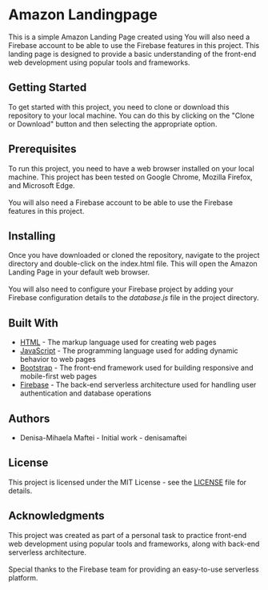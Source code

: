 # Amazon Landingpage
This is a simple Amazon Landing Page created using You will also need a Firebase account to be able to use the Firebase features in this project. This landing page is designed to provide a basic understanding of the front-end web development using popular tools and frameworks.

## Getting Started
To get started with this project, you need to clone or download this repository to your local machine. You can do this by clicking on the "Clone or Download" button and then selecting the appropriate option.

## Prerequisites
To run this project, you need to have a web browser installed on your local machine. This project has been tested on Google Chrome, Mozilla Firefox, and Microsoft Edge.
<br> <br> You will also need a Firebase account to be able to use the Firebase features in this project.

## Installing
Once you have downloaded or cloned the repository, navigate to the project directory and double-click on the index.html file. This will open the Amazon Landing Page in your default web browser.
<br><br>
You will also need to configure your Firebase project by adding your Firebase configuration details to the _database.js_ file in the project directory.

## Built With
* [HTML](https://html.com/) - The markup language used for creating web pages
* [JavaScript](https://developer.mozilla.org/en-US/docs/Web/JavaScript) - The programming language used for adding dynamic behavior to web pages
* [Bootstrap](https://getbootstrap.com/) - The front-end framework used for building responsive and mobile-first web pages
* [Firebase](https://firebase.google.com/) - The back-end serverless architecture used for handling user authentication and database operations

## Authors
* Denisa-Mihaela Maftei - Initial work - denisamaftei

## License
This project is licensed under the MIT License - see the [LICENSE](https://github.com/denisamaftei/denisamaftei.github.io/blob/main/LICENSE) file for details.

## Acknowledgments
This project was created as part of a personal task to practice front-end web development using popular tools and frameworks, along with back-end serverless architecture. 
<br><br>Special thanks to the Firebase team for providing an easy-to-use serverless platform.
